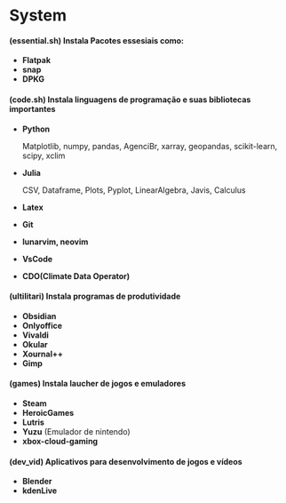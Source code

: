 # System


#### (essential.sh) Instala Pacotes essesiais como:
- **Flatpak**
- **snap**
- **DPKG**

#### (code.sh) Instala linguagens de programação e suas bibliotecas importantes
- **Python**

    Matplotlib, numpy, pandas, AgenciBr, xarray, geopandas, scikit-learn, scipy, xclim

- **Julia**
    
    CSV, Dataframe, Plots, Pyplot, LinearAlgebra, Javis, Calculus

- **Latex**

- **Git**

- **lunarvim, neovim**

- **VsCode**

- **CDO(Climate Data Operator)**


#### (ultilitari) Instala programas de produtividade
- **Obsidian**
- **Onlyoffice**
- **Vivaldi**
- **Okular**
- **Xournal++**
- **Gimp**

#### (games) Instala laucher de jogos e emuladores
- **Steam**
- **HeroicGames**
- **Lutris**
- **Yuzu** (Emulador de nintendo)
- **xbox-cloud-gaming**

#### (dev_vid) Aplicativos para desenvolvimento de jogos e vídeos
- **Blender**
- **kdenLive**
